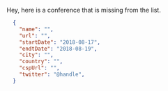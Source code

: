 Hey, here is a conference that is missing from the list.

```json
  {
    "name": "",
    "url": "",
    "startDate": "2018-08-17",
    "endtDate": "2018-08-19",
    "city": "",
    "country": "",
    "cspUrl": "",
    "twitter": "@handle",
  }
```
